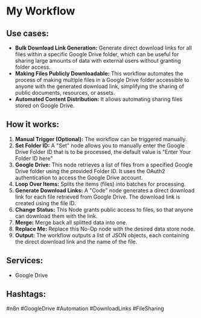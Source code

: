# My Workflow

## Use cases:

- **Bulk Download Link Generation:** Generate direct download links for all files within a specific Google Drive folder, which can be useful for sharing large amounts of data with external users without granting folder access.
- **Making Files Publicly Downloadable:** This workflow automates the process of making multiple files in a Google Drive folder accessible to anyone with the generated download link, simplifying the sharing of public documents, resources, or assets.
- **Automated Content Distribution:** It allows automating sharing files stored on Google Drive.

## How it works:

1.  **Manual Trigger (Optional):** The workflow can be triggered manually.
2.  **Set Folder ID:**  A "Set" node allows you to manually enter the Google Drive Folder ID that is to be processed, the default value is "Enter Your Folder ID here"
3.  **Google Drive:** This node retrieves a list of files from a specified Google Drive folder using the provided Folder ID. It uses the OAuth2 authentication to access the Google Drive account.
4.  **Loop Over Items:** Splits the items (files) into batches for processing.
5.  **Generate Download Links:** A "Code" node generates a direct download link for each file retrieved from Google Drive. The download link is created using the file ID.
6.  **Change Status:** This Node grants public access to files, so that anyone can download them with the link.
7.  **Merge:** Merge back all splitted data into one.
8.  **Replace Me:** Replace this No-Op node with the desired data store node.
9.  **Output:** The workflow outputs a list of JSON objects, each containing the direct download link and the name of the file.

## Services:

*   Google Drive

## Hashtags:

#n8n #GoogleDrive #Automation #DownloadLinks #FileSharing
